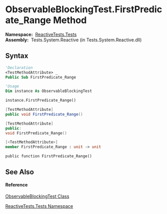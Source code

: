 # ObservableBlockingTest.FirstPredicate\_Range Method

**Namespace:**  [ReactiveTests.Tests](ReactiveTests.Tests\ReactiveTests.Tests.md)  
**Assembly:**  Tests.System.Reactive (in Tests.System.Reactive.dll)

## Syntax

```vb
'Declaration
<TestMethodAttribute> _
Public Sub FirstPredicate_Range
```

```vb
'Usage
Dim instance As ObservableBlockingTest

instance.FirstPredicate_Range()
```

```csharp
[TestMethodAttribute]
public void FirstPredicate_Range()
```

```c++
[TestMethodAttribute]
public:
void FirstPredicate_Range()
```

```fsharp
[<TestMethodAttribute>]
member FirstPredicate_Range : unit -> unit 
```

```jscript
public function FirstPredicate_Range()
```

## See Also

#### Reference

[ObservableBlockingTest Class](ObservableBlockingTest\ObservableBlockingTest.md)

[ReactiveTests.Tests Namespace](ReactiveTests.Tests\ReactiveTests.Tests.md)




